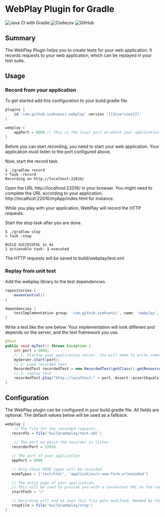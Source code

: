# WebPlay Plugin for Gradle

![Java CI with Gradle](https://github.com/simkuenzi/gradle-webplay-plugin/workflows/Java%20CI%20with%20Gradle/badge.svg)
![Codecov](https://img.shields.io/codecov/c/github/simkuenzi/gradle-webplay-plugin)
![GitHub](https://img.shields.io/github/license/simkuenzi/gradle-webplay-plugin)

## Summary
The WebPlay Plugin helps you to create tests for your web application. 
It records requests to your web application, which can be replayed in your test suite.

## Usage
### Record from your application
To get started add this configuration to your build.gradle file.
```groovy 
plugins {
    id 'com.github.simkuenzi.webplay' version '[[${version}]]'
}   

webplay {
    appPort = 8080 // This is the local port on which your application runs. 
}
```

Before you can start recording, you need to start your web application. 
Your application must listen to the port configured above.

Now, start the record task.
```
$ ./gradlew record
> Task :record
Recording on http://localhost:22016/
```
Open the URL http://localhost:22016/ in your browser. You might need to complete the URL according to 
your application. http://localhost:22016/myApp/index.html for instance.

While you play with your application, WebPlay will record the HTTP requests.

Start the stop task after you are done.

```
$ ./gradlew stop
> Task :stop

BUILD SUCCESSFUL in 4s
1 actionable task: 1 executed
```

The HTTP requests will be saved to build/webplay/test.xml 

### Replay from unit test
Add the webplay library to the test dependencies.
```groovy
repositories {
    mavenCentral()
}

dependencies {
    testImplementation group: 'com.github.simkuenzi', name: 'webplay', version: '[[${webplayVersion}]]'
}
```

Write a test like the one below. Your implementation will look different and depends 
on the server, and the test framework you use.

```java
@Test
public void myTest() throws Exception {
    int port = 8080;
    // 1. Startup your application server. You will need to write something specific for your server/framework here...
    myServer.start(port);
    // 2. Load recorded test
    RecordedTest recordedTest = new RecordedTest(getClass().getResource("test.xml"));
    // 3. replay test
    recordedTest.play("http://localhost:" + port, Assert::assertEquals);
}
```

## Configuration
The WebPlay plugin can be configured in your build.gradle file. All fields are optional.
The default values below will be used as a fallback.
```groovy
webplay {
    // The file for the recorded requests.
   recordTo = file('build/webplay/test.xml')  
    
    // The port on which the recorder is listen
   recorderPort = 22016  

   // The port of your application
   appPort = 8080 

   // Only those MIME types will be recorded.
   mimeTypes = ['text/html', 'application/x-www-form-urlencoded'] 

   // The entry page of your application. 
   // This will be used to provide you with a convenient URL on the console output. 
   startPath = '/' 

   // Recording will end as soon this file gets modified. Needed by the stop task.
   stopFile = file('build/webplay/stop') 
}
```
